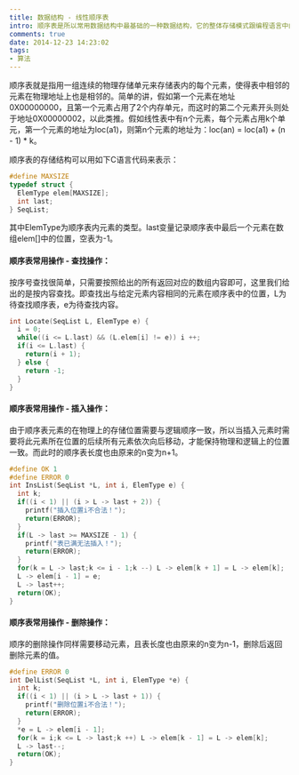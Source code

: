 ```yaml
---
title: 数据结构 - 线性顺序表
intro: 顺序表是所以常用数据结构中最基础的一种数据结构，它的整体存储模式跟编程语言中的数组类型十分相似。所以可以很简单的用数组来模拟顺序表中的存储过程。好久没有碰数据结构的东西了，今天就让我们来慢慢回忆，从数据结构到算法的第一步 - 顺序表。
comments: true
date: 2014-12-23 14:23:02
tags: 
- 算法
---
```


顺序表就是指用一组连续的物理存储单元来存储表内的每个元素，使得表中相邻的元素在物理地址上也是相邻的。简单的讲，假如第一个元素在地址0X00000000，且第一个元素占用了2个内存单元，而这时的第二个元素开头则处于地址0X00000002，以此类推。假如线性表中有n个元素，每个元素占用k个单元，第一个元素的地址为loc(a1)，则第n个元素的地址为：loc(an) = loc(a1) + (n - 1) *&nbsp;k。

顺序表的存储结构可以用如下C语言代码来表示：

```c
#define MAXSIZE
typedef struct {
  ElemType elem[MAXSIZE];
  int last;
} SeqList;
```
其中ElemType为顺序表内元素的类型。last变量记录顺序表中最后一个元素在数组elem[]中的位置，空表为-1。
#### 顺序表常用操作 - 查找操作：

按序号查找很简单，只需要按照给出的所有返回对应的数组内容即可，这里我们给出的是按内容查找。即查找出与给定元素内容相同的元素在顺序表中的位置，L为待查找顺序表，e为待查找内容。

```c
int Locate(SeqList L, ElemType e) {
  i = 0;
  while((i <= L.last) && (L.elem[i] != e)) i ++;
  if(i <= L.last) {
    return(i + 1);
  } else {
    return -1;
  } 
}
```

#### 顺序表常用操作 - 插入操作：
由于顺序表元素的在物理上的存储位置需要与逻辑顺序一致，所以当插入元素时需要将此元素所在位置的后续所有元素依次向后移动，才能保持物理和逻辑上的位置一致。而此时的顺序表长度也由原来的n变为n+1。

```c
#define OK 1
#define ERROR 0
int InsList(SeqList *L, int i, ElemType e) {
  int k;
  if((i < 1) || (i > L -> last + 2)) {
    printf("插入位置i不合法！");
    return(ERROR);
  }
  if(L -> last >= MAXSIZE - 1) {
    printf("表已满无法插入！");
    return(ERROR);
  }
  for(k = L -> last;k <= i - 1;k --) L -> elem[k + 1] = L -> elem[k];
  L -> elem[i - 1] = e;
  L -> last++;
  return(OK);
}
```

#### 顺序表常用操作 - 删除操作：
顺序的删除操作同样需要移动元素，且表长度也由原来的n变为n-1，删除后返回删除元素的值。

```c
#define ERROR 0
int DelList(SeqList *L, int i, ElemType *e) {
  int k;
  if((i < 1) || (i > L -> last + 1)) {
    printf("删除位置i不合法！");
    return(ERROR);
  }
  *e = L -> elem[i - 1];
  for(k = i;k <= L -> last;k ++) L -> elem[k - 1] = L -> elem[k];
  L -> last--;
  return(OK);
}
```
